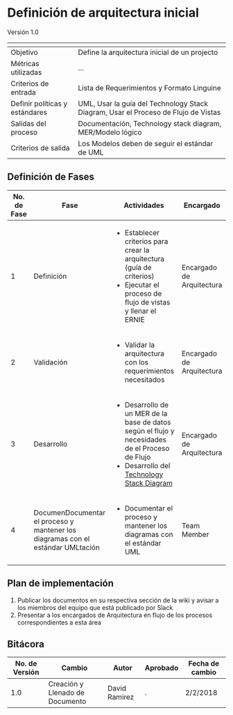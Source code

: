# Definición de arquitectura inicial
Versión 1.0


[]() | []()  
--|--
Objetivo| Define la arquitectura inicial de un projecto
Métricas utilizadas | ...
Criterios de entrada | Lista de Requerimientos y Formato Linguine
Definir políticas y estándares |UML, Usar la guía del Technology Stack Diagram, Usar el Proceso de Flujo de Vistas
Salidas del proceso | Documentación, Technology stack diagram, MER/Modelo lógico
Criterios de salida | Los Modelos deben de seguir el estándar de UML


## Definición de Fases
No. de Fase | Fase | Actividades | Encargado
------------|------|-------------|-----------
1 | Definición |<ul><li>Establecer criterios para crear la arquitectura (guía de criterios)</li><li>Ejecutar el proceso de flujo de vistas y llenar el ERNIE</li></ul>| Encargado de Arquitectura
2 | Validación |<ul><li>Validar la arquitectura con los requerimientos necesitados</li></ul>| Encargado de Arquitectura
3 | Desarrollo |<ul><li>Desarrollo de un MER de la base de datos según el flujo y necesidades de el Proceso de Flujo </li><li>Desarrollo del [Technology Stack Diagram](https://github.com/dwyl/technology-stack) </li></ul> | Encargado de Arquitectura
4 | DocumenDocumentar el proceso y mantener los diagramas con el estándar UMLtación |<ul><li>Documentar el proceso y mantener los diagramas con el estándar UML</li></ul>| Team Member

## Plan de implementación

1. Publicar los documentos en su respectiva sección de la wiki y avisar a los miembros del equipo que está publicado por Slack
2. Presentar a los encargados de Arquitectura en flujo de los procesos correspondientes a esta área

## Bitácora


No. de Versión | Cambio | Autor | Aprobado | Fecha de cambio
---------------|--------|-------|----------|----------------
1.0 | Creación y Llenado de Documento | David Ramirez | . | 2/2/2018
